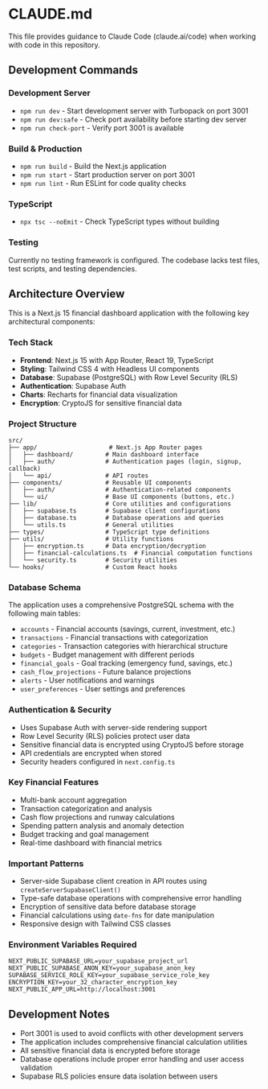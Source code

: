# CLAUDE.md

This file provides guidance to Claude Code (claude.ai/code) when working with code in this repository.

## Development Commands

### Development Server
- `npm run dev` - Start development server with Turbopack on port 3001
- `npm run dev:safe` - Check port availability before starting dev server
- `npm run check-port` - Verify port 3001 is available

### Build & Production
- `npm run build` - Build the Next.js application
- `npm run start` - Start production server on port 3001
- `npm run lint` - Run ESLint for code quality checks

### TypeScript
- `npx tsc --noEmit` - Check TypeScript types without building

### Testing
Currently no testing framework is configured. The codebase lacks test files, test scripts, and testing dependencies.

## Architecture Overview

This is a Next.js 15 financial dashboard application with the following key architectural components:

### Tech Stack
- **Frontend**: Next.js 15 with App Router, React 19, TypeScript
- **Styling**: Tailwind CSS 4 with Headless UI components
- **Database**: Supabase (PostgreSQL) with Row Level Security (RLS)
- **Authentication**: Supabase Auth
- **Charts**: Recharts for financial data visualization
- **Encryption**: CryptoJS for sensitive financial data

### Project Structure
```
src/
├── app/                    # Next.js App Router pages
│   ├── dashboard/         # Main dashboard interface
│   ├── auth/              # Authentication pages (login, signup, callback)
│   └── api/               # API routes
├── components/            # Reusable UI components
│   ├── auth/              # Authentication-related components
│   └── ui/                # Base UI components (buttons, etc.)
├── lib/                   # Core utilities and configurations
│   ├── supabase.ts        # Supabase client configurations
│   ├── database.ts        # Database operations and queries
│   └── utils.ts           # General utilities
├── types/                 # TypeScript type definitions
├── utils/                 # Utility functions
│   ├── encryption.ts      # Data encryption/decryption
│   ├── financial-calculations.ts  # Financial computation functions
│   └── security.ts        # Security utilities
└── hooks/                 # Custom React hooks
```

### Database Schema
The application uses a comprehensive PostgreSQL schema with the following main tables:
- `accounts` - Financial accounts (savings, current, investment, etc.)
- `transactions` - Financial transactions with categorization
- `categories` - Transaction categories with hierarchical structure
- `budgets` - Budget management with different periods
- `financial_goals` - Goal tracking (emergency fund, savings, etc.)
- `cash_flow_projections` - Future balance projections
- `alerts` - User notifications and warnings
- `user_preferences` - User settings and preferences

### Authentication & Security
- Uses Supabase Auth with server-side rendering support
- Row Level Security (RLS) policies protect user data
- Sensitive financial data is encrypted using CryptoJS before storage
- API credentials are encrypted when stored
- Security headers configured in `next.config.ts`

### Key Financial Features
- Multi-bank account aggregation
- Transaction categorization and analysis
- Cash flow projections and runway calculations
- Spending pattern analysis and anomaly detection
- Budget tracking and goal management
- Real-time dashboard with financial metrics

### Important Patterns
- Server-side Supabase client creation in API routes using `createServerSupabaseClient()`
- Type-safe database operations with comprehensive error handling
- Encryption of sensitive data before database storage
- Financial calculations using `date-fns` for date manipulation
- Responsive design with Tailwind CSS classes

### Environment Variables Required
```
NEXT_PUBLIC_SUPABASE_URL=your_supabase_project_url
NEXT_PUBLIC_SUPABASE_ANON_KEY=your_supabase_anon_key
SUPABASE_SERVICE_ROLE_KEY=your_supabase_service_role_key
ENCRYPTION_KEY=your_32_character_encryption_key
NEXT_PUBLIC_APP_URL=http://localhost:3001
```

## Development Notes

- Port 3001 is used to avoid conflicts with other development servers
- The application includes comprehensive financial calculation utilities
- All sensitive financial data is encrypted before storage
- Database operations include proper error handling and user access validation
- Supabase RLS policies ensure data isolation between users